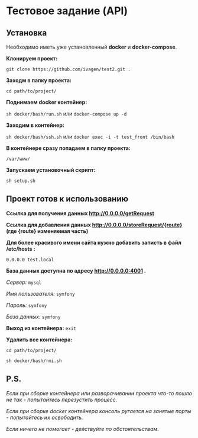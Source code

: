 # Тестовое задание (API) #

## Установка ##

Необходимо иметь уже установленный **docker** и **docker-compose**.

**Клонируем проект:**

``git clone https://github.com/ivagen/test2.git .``

**Заходм в папку проекта:**

``cd path/to/project/``

**Поднимаем docker контейнер:**

``sh docker/bash/run.sh`` или ``docker-compose up -d``

**Заходим в контейнер:**

``sh docker/bash/ssh.sh`` или ``docker exec -i -t test_front /bin/bash``

**В контейнере сразу попадаем в папку проекта:**

``/var/www/``

**Запускаем установочный скрипт:**

``sh setup.sh``

## Проект готов к использованию

**Ссылка для получения данных http://0.0.0.0/getRequest**

**Ссылка для добавления данных http://0.0.0.0/storeRequest/{route} (где {route} изменяемая часть)**

**Для более красивого имени сайта нужно добавить записть в файл /etc/hosts :**

``0.0.0.0 test.local``

**База данных доступна по адресу http://0.0.0.0:4001 .**

*Сервер:* ``mysql``

*Имя пользователя:* ``symfony``

*Пароль:* ``symfony``

*База данных:* ``symfony``

**Выход из контейнера:** ``exit``

**Удалить все контейнера:**

``cd path/to/project/``

``sh docker/bash/rmi.sh``

## P.S. ##
*Если при сборке контейнера или разворачивании проекта что-то пошло не так - попытайтесь перезустить процесс.*

*Если при сборке docker контейнера консоль ругается на занятые порты - попытайтесь их освободить.*

*Если ничего не помогает - действуйте по обстоятельствам.*